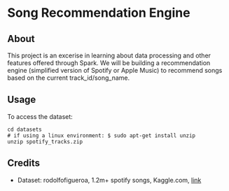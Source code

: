 # Song Recommendation Engine

## About

This project is an excerise in learning about data processing and other features offered through Spark. We will be building
a recommendation engine (simplified version of Spotify or Apple Music) to recommend songs based on the current track_id/song_name.

## Usage
To access the dataset:
```
cd datasets
# if using a linux environment: $ sudo apt-get install unzip
unzip spotify_tracks.zip
```

## Credits
- Dataset: rodolfofigueroa, 1.2m+ spotify songs, Kaggle.com, [link](https://www.kaggle.com/datasets/rodolfofigueroa/spotify-12m-songs?resource=download)